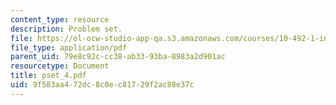 ```yaml
---
content_type: resource
description: Problem set.
file: https://ol-ocw-studio-app-qa.s3.amazonaws.com/courses/10-492-1-integrated-chemical-engineering-topics-i-process-control-by-design-fall-2004/9f583aa472dc8c0ec81729f2ac88e37c_pset_4.pdf
file_type: application/pdf
parent_uid: 79e8c92c-cc38-ab33-93ba-8983a2d901ac
resourcetype: Document
title: pset_4.pdf
uid: 9f583aa4-72dc-8c0e-c817-29f2ac88e37c
---
```


